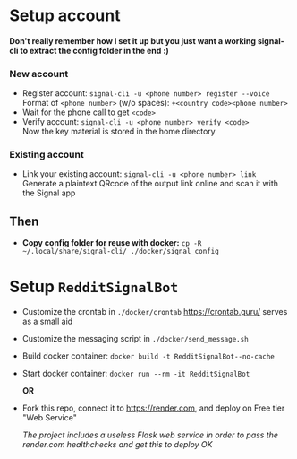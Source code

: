 # Setup account
#### Don't really remember how I set it up but you just want a working signal-cli to extract the config folder in the end :)
### New account
* Register account: `signal-cli -u <phone number> register --voice`<br/>
    Format of `<phone number>` (w/o spaces): `+<country code><phone number>`
* Wait for the phone call to get `<code>`
* Verify account: `signal-cli -u <phone number> verify <code>`<br/>
    Now the key material is stored in the home directory
### Existing account
* Link your existing account: `signal-cli -u <phone number> link`<br/>
    Generate a plaintext QRcode of the output link online and scan it with the Signal app
## Then
* **Copy config folder for reuse with docker:** `cp -R ~/.local/share/signal-cli/ ./docker/signal_config`

# Setup `RedditSignalBot`
* Customize the crontab in `./docker/crontab`
    https://crontab.guru/ serves as a small aid
* Customize the messaging script in `./docker/send_message.sh`
* Build docker container: `docker build -t RedditSignalBot--no-cache`
* Start docker container: `docker run --rm -it RedditSignalBot`

    **OR**

* Fork this repo, connect it to https://render.com, and deploy on Free tier "Web Service"

  *The project includes a useless Flask web service in order to pass the render.com healthchecks and get this to deploy OK*
